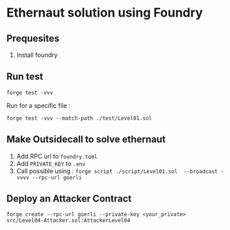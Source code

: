 # Ethernaut solution using Foundry

## Prequesites

1. Install foundry

## Run test

`forge test -vvv`

Run for a specific file :

`forge test -vvv --match-path ./test/Level01.sol `

## Make Outsidecall to solve ethernaut

1. Add RPC url to `foundry.toml`
2. Add `PRIVATE_KEY` to `.env`
3. Call possible using : `forge script ./script/Level01.sol  --broadcast -vvvv --rpc-url goerli `

## Deploy an Attacker Contract

`forge create --rpc-url goerli --private-key <your_private> src/Level04-Attacker.sol:AttackerLevel04`
